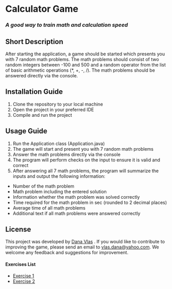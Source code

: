 # Calculator Game

### _A good way to train **math** and calculation **speed**_

## Short Description

After starting the application, a game should be started which presents you with 7 random math problems. The math problems should consist of two random integers between -100 and 500 and a random operator from the list of basic arithmetic operations (\*, +, -, /). The math problems should be answered directly via the console.

## Installation Guide

1.  Clone the repository to your local machine
2.  Open the project in your preferred IDE
3.  Compile and run the project

## Usage Guide

1. Run the Application class (Application.java)
2. The game will start and present you with 7 random math problems
3. Answer the math problems directly via the console
4. The program will perform checks on the input to ensure it is valid and correct
5. After answering all 7 math problems, the program will summarize the inputs and output the following information:

- Number of the math problem
- Math problem including the entered solution
- Information whether the math problem was solved correctly
- Time required for the math problem in sec (rounded to 2 decimal places)
- Average time of all math problems
- Additional text if all math problems were answered correctly

## License

This project was developed by [Dana Vlas] . If you would like to contribute to improving the game, please send an email to [vlas.dana@yahoo.com](https://mailyahoo.com/). We welcome any feedback and suggestions for improvement.

[Dana Vlas]: https://github.com/vlasdana/
[FH]: https://www.fh-joanneum.at

#### Exercises List

- [Exercise 1](exercise1.md)
- [Exercise 2](exercise2.md)
